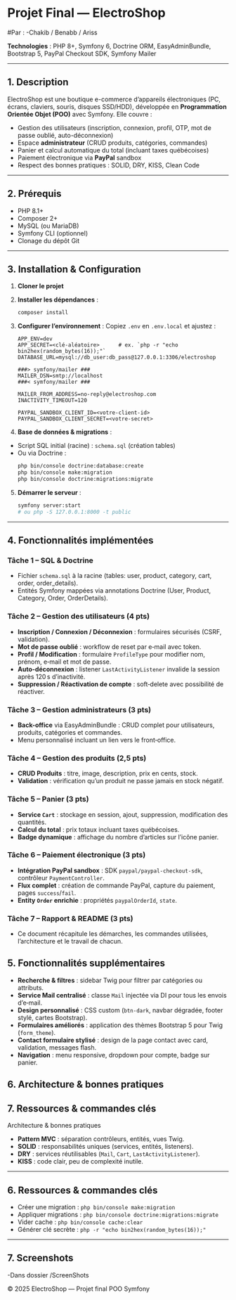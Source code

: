 # Projet Final — ElectroShop 

#Par : -Chakib / Benabb / Ariss
   
**Technologies** : PHP 8+, Symfony 6, Doctrine ORM, EasyAdminBundle, Bootstrap 5, PayPal Checkout SDK, Symfony Mailer

---

## 1. Description

ElectroShop est une boutique e-commerce d’appareils électroniques (PC, écrans, claviers, souris, disques SSD/HDD), développée en **Programmation Orientée Objet (POO)** avec Symfony. Elle couvre :

- Gestion des utilisateurs (inscription, connexion, profil, OTP, mot de passe oublié, auto-déconnexion)
- Espace **administrateur** (CRUD produits, catégories, commandes)
- Panier et calcul automatique du total (incluant taxes québécoises)
- Paiement électronique via **PayPal** sandbox
- Respect des bonnes pratiques : SOLID, DRY, KISS, Clean Code

---
          
## 2. Prérequis

- PHP 8.1+
- Composer 2+
- MySQL (ou MariaDB)
- Symfony CLI (optionnel)
- Clonage du dépôt Git

---

## 3. Installation & Configuration

1. **Cloner le projet** 


2. **Installer les dépendances** :
   ```bash
   composer install
   ```

3. **Configurer l’environnement** :
   Copiez `.env` en `.env.local` et ajustez :
   ```dotenv
   APP_ENV=dev
   APP_SECRET=<clé-aléatoire>      # ex. `php -r "echo bin2hex(random_bytes(16));"`
   DATABASE_URL=mysql://db_user:db_pass@127.0.0.1:3306/electroshop

   ###> symfony/mailer ###
   MAILER_DSN=smtp://localhost
   ###< symfony/mailer ###

   MAILER_FROM_ADDRESS=no-reply@electroshop.com
   INACTIVITY_TIMEOUT=120

   PAYPAL_SANDBOX_CLIENT_ID=<votre-client-id>
   PAYPAL_SANDBOX_CLIENT_SECRET=<votre-secret>
   ```

4. **Base de données & migrations** :
  - Script SQL initial (racine) : `schema.sql` (création tables)
  - Ou via Doctrine :
    ```bash
    php bin/console doctrine:database:create
    php bin/console make:migration
    php bin/console doctrine:migrations:migrate
    ```

5. **Démarrer le serveur** :
   ```bash
   symfony server:start
   # ou php -S 127.0.0.1:8000 -t public
   ```

---

## 4. Fonctionnalités implémentées

### Tâche 1 – SQL & Doctrine
- Fichier `schema.sql` à la racine (tables: user, product, category, cart, order, order_details).
- Entités Symfony mappées via annotations Doctrine (User, Product, Category, Order, OrderDetails).

### Tâche 2 – Gestion des utilisateurs (4 pts)
- **Inscription / Connexion / Déconnexion** : formulaires sécurisés (CSRF, validation).
- **Mot de passe oublié** : workflow de reset par e‑mail avec token.
- **Profil / Modification** : formulaire `ProfileType` pour modifier nom, prénom, e‑mail et mot de passe.
- **Auto-déconnexion** : listener `LastActivityListener` invalide la session après 120 s d’inactivité.
- **Suppression / Réactivation de compte** : soft‑delete avec possibilité de réactiver.

### Tâche 3 – Gestion administrateurs (3 pts)
- **Back-office** via EasyAdminBundle : CRUD complet pour utilisateurs, produits, catégories et commandes.
- Menu personnalisé incluant un lien vers le front‑office.

### Tâche 4 – Gestion des produits (2,5 pts)
- **CRUD Produits** : titre, image, description, prix en cents, stock.
- **Validation** : vérification qu’un produit ne passe jamais en stock négatif.

### Tâche 5 – Panier (3 pts)
- **Service `Cart`** : stockage en session, ajout, suppression, modification des quantités.
- **Calcul du total** : prix totaux incluant taxes québécoises.
- **Badge dynamique** : affichage du nombre d’articles sur l’icône panier.

### Tâche 6 – Paiement électronique (3 pts)
- **Intégration PayPal sandbox** : SDK `paypal/paypal-checkout-sdk`, contrôleur `PaymentController`.
- **Flux complet** : création de commande PayPal, capture du paiement, pages `success`/`fail`.
- **Entity `Order` enrichie** : propriétés `paypalOrderId`, `state`.

### Tâche 7 – Rapport & README (3 pts)
- Ce document récapitule les démarches, les commandes utilisées, l’architecture et le travail de chacun.

## 5. Fonctionnalités supplémentaires
- **Recherche & filtres** : sidebar Twig pour filtrer par catégories ou attributs.
- **Service Mail centralisé** : classe `Mail` injectée via DI pour tous les envois d’e‑mail.
- **Design personnalisé** : CSS custom (`btn-dark`, navbar dégradée, footer stylé, cartes Bootstrap).
- **Formulaires améliorés** : application des thèmes Bootstrap 5 pour Twig (`form_theme`).
- **Contact formulaire stylisé** : design de la page contact avec card, validation, messages flash.
- **Navigation** : menu responsive, dropdown pour compte, badge sur panier.

## 6. Architecture & bonnes pratiques

## 7. Ressources & commandes clés

Architecture & bonnes pratiques

- **Pattern MVC** : séparation contrôleurs, entités, vues Twig.
- **SOLID** : responsabilités uniques (services, entités, listeners).
- **DRY** : services réutilisables (`Mail`, `Cart`, `LastActivityListener`).
- **KISS** : code clair, peu de complexité inutile.

---

## 6. Ressources & commandes clés

- Créer une migration : `php bin/console make:migration`
- Appliquer migrations : `php bin/console doctrine:migrations:migrate`
- Vider cache : `php bin/console cache:clear`
- Générer clé secrète : `php -r "echo bin2hex(random_bytes(16));"`

---

## 7. Screenshots

-Dans dossier /ScreenShots

© 2025 ElectroShop — Projet final POO Symfony

